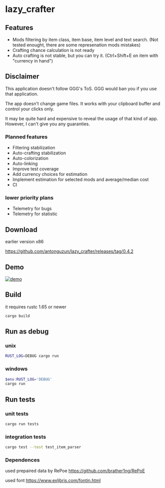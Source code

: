 # lazy_crafter

## Features

- Mods filtering by item class, item base, item level and text search. (Not tested enought, there are some represenation mods mistakes)
- Crafting chance calculation is not ready
- Auto crafting is not stable, but you can try it. (Ctrl+Shift+E on item with "currency in hand")

## Disclaimer

This application doesn't follow GGG's ToS. GGG would ban you if you use that application.

The app doesn't change game files. It works with your clipboard buffer and control your clicks only.

It may be quite hard and expensive to reveal the usage of that kind of app. However, I can't give you any guaranties.

### Planned features

- Filtering stabilization
- Auto-crafting stabilization
- Auto-colorization
- Auto-linking
- Improve test coverage
- Add currency choices for estimation
- Implement estimation for selected mods and average/median cost
- CI

### lower priority plans 

- Telemetry for bugs
- Telemetry for statistic

## Download

earlier version x86

https://github.com/antonguzun/lazy_crafter/releases/tag/0.4.2

## Demo

[![demo](https://img.youtube.com/vi/tH3UOBZh0-w/0.jpg)](https://www.youtube.com/watch?v=tH3UOBZh0-w "Demo")

## Build
it requires rustc 1.65 or newer

```sh
cargo build
```

## Run as debug

### unix

```sh
RUST_LOG=DEBUG cargo run
```

### windows

```PowerShell
$env:RUST_LOG='DEBUG'
cargo run
```

## Run tests

### unit tests

```sh
cargo run tests
```

### integration tests

```sh
cargo test --test test_item_parser
```

### Dependences
used prepaired data by RePoe https://github.com/brather1ng/RePoE

used font https://www.exljbris.com/fontin.html
